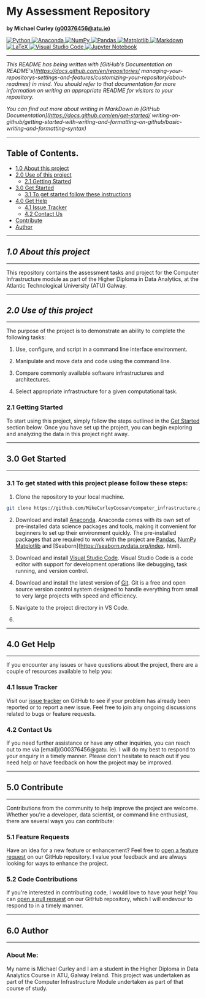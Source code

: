 # My Assessment Repository

**by Michael Curley (g00376456@atu.ie)**


<div>
<a target="_blank" href="https://docs.python.org/3/tutorial/index.html">
  <img src="https://img.shields.io/badge/python-3670A0?style=for-the-badge&logo=python&logoColor=ffdd54" 
alt="Python"/> </a>
<a target="_blank" href="https://www.anaconda.com/">
  <img src="https://img.shields.io/badge/Anaconda-%2344A833.svg?style=for-the-badge&logo=anaconda&logoColor=white" alt="Anaconda"/>
</a>
<a target="_blank" href="https://numpy.org/devdocs/index.html">
  <img src="https://img.shields.io/badge/numpy-%23013243.svg?style=for-the-badge&logo=numpy&logoColor=white" 
alt="NumPy"/>
</a>
<a target="_blank" href="https://pypi.org/project/pandas/">
  <img src="https://img.shields.io/badge/pandas-%23150458.svg?style=for-the-badge&logo=pandas&logoColor=white" 
alt="Pandas"/>
</a>
<a target="_blank" href="https://matplotlib.org/">
  <img src="https://img.shields.io/badge/Matplotlib-%23ffffff.svg?style=for-the-badge&logo=Matplotlib&logoColor=black" alt="Matplotlib"/>
</a>
<a target="_blank" href="https://docs.github.com/en/get-started/writing-on-github/
getting-started-with-writing-and-formatting-on-github/basic-writing-and-formatting-syntax">
  <img src="https://img.shields.io/badge/markdown-%23000000.svg?style=for-the-badge&logo=markdown&logoColor=white" alt="Markdown"/>
</a>
<a target="_blank" href="https://www.latex-project.org/">
  <img src="https://img.shields.io/badge/latex-%23008080.svg?style=for-the-badge&logo=latex&logoColor=white" 
alt="LaTeX"/>
</a>
<a target="_blank" href="https://code.visualstudio.com/">
  <img src="https://img.shields.io/badge/Visual%20Studio%20Code-0078d7.svg?style=for-the-badge&logo=visual-studio-code&logoColor=white" alt="Visual Studio Code"/>
</a>
<a target="_blank" href="https://jupyter.org/">
  <img src="https://img.shields.io/badge/jupyter-%23FA0F00.svg?style=for-the-badge&logo=jupyter&logoColor=white" 
alt="Jupyter Notebook"/>
</a>
</div>

-----

_This README has being written with [GitHub's Documentation on README's](https://docs.github.com/en/repositories/
managing-your-repositorys-settings-and-features/customizing-your-repository/about-readmes) in mind. You should 
refer to that documentation for more information on writing an appropriate README for visitors to your 
repository._

_You can find out more about writing in MarkDown in [GitHub Documentation](https://docs.github.com/en/get-started/
writing-on-github/getting-started-with-writing-and-formatting-on-github/basic-writing-and-formatting-syntax)_

---

## Table of Contents.

* [1.0 About this project](#10-about-this-project)
* [2.0 Use of this project](#20-use-of-this-project)
  * [2.1 Getting Started](#22-getting-started)
* [3.0 Get Started](#30-get-started)
  * [3.1 To get started follow these instructions](#31-to-get-stated-with-this-project-please-follow-these-steps)
* [4.0 Get Help](#40-get-help)
  * [4.1 Issue Tracker](#41-issue-tracker)
  * [4.2 Contact Us](#42-contact-us)
* [Contribute](#50-contribute)
* [Author](#60-author)
----
## ***1.0 About this project***
----


This repository contains the assessment tasks and project for the Computer Infrastructure module as part of the Higher Diploma in Data Analytics, at the Atlantic Technological University (ATU) Galway. 

----
## ***2.0 Use of this project***
----


The purpose of the project is to demonstrate an ability to complete the following tasks:

1. Use, configure, and script in a command line interface environment.

2. Manipulate and move data and code using the command line.

3. Compare commonly available software infrastructures and architectures.

4. Select appropriate infrastructure for a given computational task.


### 2.1 Getting Started

To start using this project, simply follow the steps outlined in the [Get Started](#30-get-started) section below. Once you have set up the project, you can begin exploring and analyzing the data in this project right away.

----
## 3.0 Get Started
----

### 3.1 To get stated with this project please follow these steps:

1. Clone the repository to your local machine. 

```sh
git clone https://github.com/MikeCurleyCoosan/computer_infrastructure.git

```
2. Download and install [Anaconda](https://www.anaconda.com/). Anaconda comes with its own set of pre-installed 
data science packages and tools, making it convenient for beginners to set up their environment quickly. The 
pre-installed packages that are required to work with the project are [Pandas](https://pandas.pydata.org/), 
[NumPy](https://numpy.org/) [Matplotlib](https://matplotlib.org/) and [Seaborn](https://seaborn.pydata.org/index.
html).

3. Download and install [Visual Studio Code](https://code.visualstudio.com/). Visual Studio Code is a code editor 
with support for development operations like debugging, task running, and version control.

4. Download and install the latest version of [Git](https://git-scm.com/). Git is a free and open source version 
control system designed to handle everything from small to very large projects with speed and efficiency.

5. Navigate to the project directory in VS Code.

6. 

----
## 4.0 Get Help
----

If you encounter any issues or have questions about the project, there are a couple of resources available to 
help you:

### 4.1 Issue Tracker

Visit our [issue tracker](https://github.com/MikeCurleyCoosan/computer_infrastructure/issues) on GitHub to see if your problem has already been reported or to report a new issue. Feel free to join any ongoing discussions related to bugs or feature requests.

### 4.2 Contact Us

If you need further assistance or have any other inquiries, you can reach out to me via [email](G00376456@gatu.
ie). I will do my best to respond to your enquiry in a timely manner.
Please don't hesitate to reach out if you need help or have feedback on how the project may be improved.

----
## 5.0 Contribute 
----

Contributions from the community to help improve the project are welcome. Whether you're a developer, data 
scientist, or command line enthusiast, there are several ways you can contribute:

### 5.1 Feature Requests

Have an idea for a new feature or enhancement? Feel free to [open a feature request](https://github.com/MikeCurleyCoosan/computer_infrastructure/issues) on our GitHub repository. I value your feedback and are always looking for ways to enhance the project.

### 5.2 Code Contributions

If you're interested in contributing code, I would love to have your help! You can [open a pull request](https://github.com/MikeCurleyCoosan/computer_infrastructure/pulls) on our GitHub repository, which I will endevour to respond to in a timely manner.

----
## 6.0 Author
----

### About Me: 

My name is Michael Curley and I am a student in the Higher Diploma in Data Analytics Course in ATU, Galway 
Ireland. This project was undertaken as part of the Computer Infrastructure Module undertaken as part of 
that course of study.




